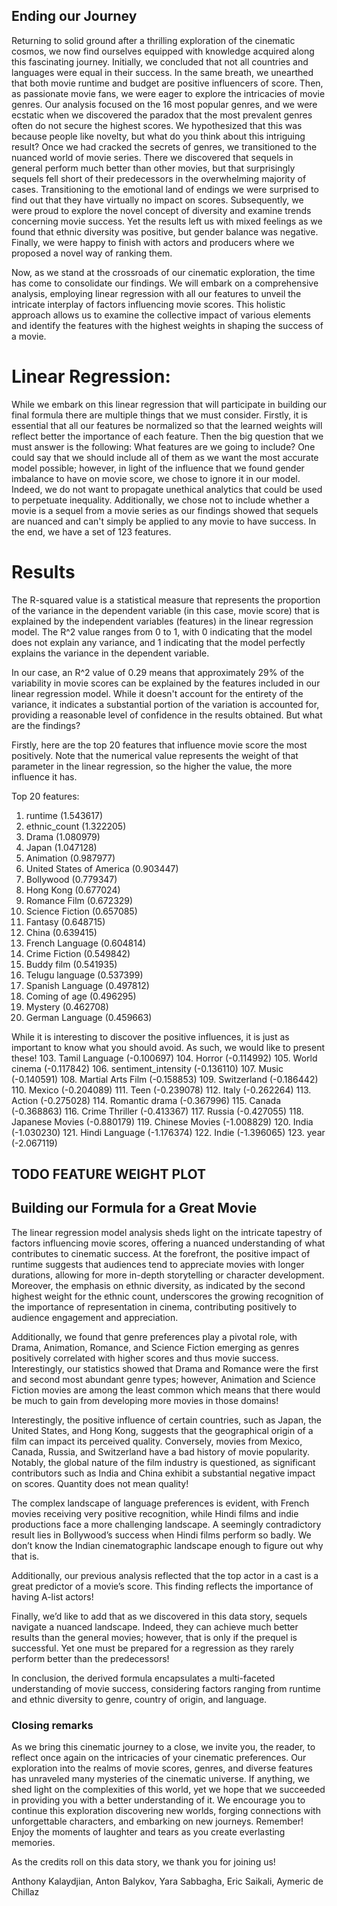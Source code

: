 ## Ending our Journey
Returning to solid ground after a thrilling exploration of the cinematic cosmos, we now find ourselves equipped with knowledge acquired along this fascinating journey. Initially, we concluded that not all countries and languages were equal in their success. In the same breath, we unearthed that both movie runtime and budget are positive influencers of score. Then, as passionate movie fans, we were eager to explore the intricacies of movie genres. Our analysis focused on the 16 most popular genres, and we were ecstatic when we discovered the paradox that the most prevalent genres often do not secure the highest scores. We hypothesized that this was because people like novelty, but what do you think about this intriguing result? Once we had cracked the secrets of genres, we transitioned to the nuanced world of movie series. There we discovered that sequels in general perform much better than other movies, but that surprisingly sequels fell short of their predecessors in the overwhelming majority of cases. Transitioning to the emotional land of endings we were surprised to find out that they have virtually no impact on scores. Subsequently, we were proud to explore the novel concept of diversity and examine trends concerning movie success. Yet the results left us with mixed feelings as we found that ethnic diversity was positive, but gender balance was negative. Finally, we were happy to finish with actors and producers where we proposed a novel way of ranking them.

Now, as we stand at the crossroads of our cinematic exploration, the time has come to consolidate our findings. We will embark on a comprehensive analysis, employing linear regression with all our features to unveil the intricate interplay of factors influencing movie scores. This holistic approach allows us to examine the collective impact of various elements and identify the features with the highest weights in shaping the success of a movie.

# Linear Regression:
While we embark on this linear regression that will participate in building our final formula there are multiple things that we must consider. Firstly, it is essential that all our features be normalized so that the learned weights will reflect better the importance of each feature. Then the big question that we must answer is the following: What features are we going to include? One could say that we should include all of them as we want the most accurate model possible; however, in light of the influence that we found gender imbalance to have on movie score, we chose to ignore it in our model. Indeed, we do not want to propagate unethical analytics that could be used to perpetuate inequality. Additionally, we chose not to include whether a movie is a sequel from a movie series as our findings showed that sequels are nuanced and can't simply be applied to any movie to have success. In the end, we have a set of 123 features.

# Results
The R-squared value is a statistical measure that represents the proportion of the variance in the dependent variable (in this case, movie score) that is explained by the independent variables (features) in the linear regression model. The R^2 value ranges from 0 to 1, with 0 indicating that the model does not explain any variance, and 1 indicating that the model perfectly explains the variance in the dependent variable.

In our case, an R^2 value of 0.29 means that approximately 29% of the variability in movie scores can be explained by the features included in our linear regression model. While it doesn't account for the entirety of the variance, it indicates a substantial portion of the variation is accounted for, providing a reasonable level of confidence in the results obtained. But what are the findings?

Firstly, here are the top 20 features that influence movie score the most positively. Note that the numerical value represents the weight of that parameter in the linear regression, so the higher the value, the more influence it has.

Top 20 features:
1. runtime (1.543617)
2. ethnic_count (1.322205)
3. Drama (1.080979)
4. Japan (1.047128)
5. Animation (0.987977)
6. United States of America (0.903447)
7. Bollywood (0.779347)
8. Hong Kong (0.677024)
9. Romance Film (0.672329)
10. Science Fiction (0.657085)
11. Fantasy (0.648715)
12. China (0.639415)
13. French Language (0.604814)
14. Crime Fiction (0.549842)
15. Buddy film (0.541935)
16. Telugu language (0.537399)
17. Spanish Language (0.497812)
18. Coming of age (0.496295)
19. Mystery (0.462708)
20. German Language (0.459663)

While it is interesting to discover the positive influences, it is just as important to know what you should avoid. As such, we would like to present these!
103. Tamil Language (-0.100697)
104. Horror (-0.114992)
105. World cinema (-0.117842)
106. sentiment_intensity (-0.136110)
107. Music (-0.140591)
108. Martial Arts Film (-0.158853)
109. Switzerland (-0.186442)
110. Mexico (-0.204089)
111. Teen (-0.239078)
112. Italy (-0.262264)
113. Action (-0.275028)
114. Romantic drama (-0.367996)
115. Canada (-0.368863)
116. Crime Thriller (-0.413367)
117. Russia (-0.427055)
118. Japanese Movies (-0.880179)
119. Chinese Movies (-1.008829)
120. India (-1.030230)
121. Hindi Language (-1.176374)
122. Indie (-1.396065)
123. year (-2.067119)

## TODO FEATURE WEIGHT PLOT

## Building our Formula for a Great Movie

The linear regression model analysis sheds light on the intricate tapestry of factors influencing movie scores, offering a nuanced understanding of what contributes to cinematic success. At the forefront, the positive impact of runtime suggests that audiences tend to appreciate movies with longer durations, allowing for more in-depth storytelling or character development. Moreover, the emphasis on ethnic diversity, as indicated by the second highest weight for the ethnic count, underscores the growing recognition of the importance of representation in cinema, contributing positively to audience engagement and appreciation.

Additionally, we found that genre preferences play a pivotal role, with Drama, Animation, Romance, and Science Fiction emerging as genres positively correlated with higher scores and thus movie success. Interestingly, our statistics showed that Drama and Romance were the first and second most abundant genre types; however, Animation and Science Fiction movies are among the least common which means that there would be much to gain from developing more movies in those domains! 

Interestingly, the positive influence of certain countries, such as Japan, the United States, and Hong Kong, suggests that the geographical origin of a film can impact its perceived quality. Conversely, movies from Mexico, Canada, Russia, and Switzerland have a bad history of movie popularity. Notably, the global nature of the film industry is questioned, as significant contributors such as India and China exhibit a substantial negative impact on scores. Quantity does not mean quality!

The complex landscape of language preferences is evident, with French movies receiving very positive recognition, while Hindi films and indie productions face a more challenging landscape. A seemingly contradictory result lies in Bollywood’s success when Hindi films perform so badly. We don’t know the Indian cinematographic landscape enough to figure out why that is.

Additionally, our previous analysis reflected that the top actor in a cast is a great predictor of a movie’s score. This finding reflects the importance of having A-list actors!

Finally, we’d like to add that as we discovered in this data story, sequels navigate a nuanced landscape. Indeed, they can achieve much better results than the general movies; however, that is only if the prequel is successful. Yet one must be prepared for a regression as they rarely perform better than the predecessors!

In conclusion, the derived formula encapsulates a multi-faceted understanding of movie success, considering factors ranging from runtime and ethnic diversity to genre, country of origin, and language. 

### Closing remarks

As we bring this cinematic journey to a close, we invite you, the reader, to reflect once again on the intricacies of your cinematic preferences. Our exploration into the realms of movie scores, genres, and diverse features has unraveled many mysteries of the cinematic universe. If anything, we shed light on the complexities of this world, yet we hope that we succeeded in providing you with a better understanding of it. We encourage you to continue this exploration discovering new worlds, forging connections with unforgettable characters, and embarking on new journeys. Remember! Enjoy the moments of laughter and tears as you create everlasting memories.

As the credits roll on this data story, we thank you for joining us!

Anthony Kalaydjian,
Anton Balykov,
Yara Sabbagha,
Eric Saikali,
Aymeric de Chillaz
